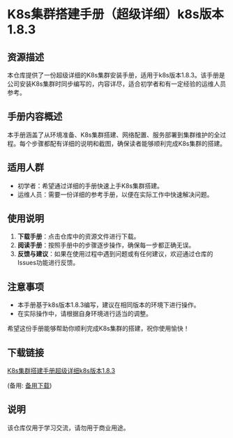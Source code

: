 # K8s集群搭建手册（超级详细）k8s版本1.8.3

## 资源描述

本仓库提供了一份超级详细的K8s集群安装手册，适用于k8s版本1.8.3。该手册是公司安装K8s集群时同步编写的，内容详尽，适合初学者和有一定经验的运维人员参考。

## 手册内容概述

本手册涵盖了从环境准备、K8s集群搭建、网络配置、服务部署到集群维护的全过程。每个步骤都配有详细的说明和截图，确保读者能够顺利完成K8s集群的搭建。

## 适用人群

- 初学者：希望通过详细的手册快速上手K8s集群搭建。
- 运维人员：需要一份详细的参考手册，以便在实际工作中快速解决问题。

## 使用说明

1. **下载手册**：点击仓库中的资源文件进行下载。
2. **阅读手册**：按照手册中的步骤逐步操作，确保每一步都正确无误。
3. **反馈与建议**：如果在使用过程中遇到问题或有任何建议，欢迎通过仓库的Issues功能进行反馈。

## 注意事项

- 本手册基于k8s版本1.8.3编写，建议在相同版本的环境下进行操作。
- 在实际操作中，请根据自身环境进行适当的调整。

希望这份手册能够帮助你顺利完成K8s集群的搭建，祝你使用愉快！

## 下载链接
[K8s集群搭建手册超级详细k8s版本1.8.3](https://pan.quark.cn/s/1726fd0dda5a) 

(备用: [备用下载](https://pan.baidu.com/s/1Go6_zKrmhfdp7YAi62Bw5A?pwd=1234))

## 说明

该仓库仅用于学习交流，请勿用于商业用途。

